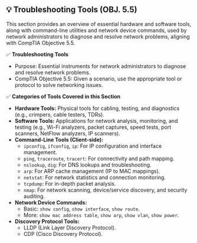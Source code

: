 ## 💡 Troubleshooting Tools (OBJ. 5.5)
This section provides an overview of essential hardware and software tools, along with command-line utilities and network device commands, used by network administrators to diagnose and resolve network problems, aligning with CompTIA Objective 5.5.

✅ **Troubleshooting Tools**
- Purpose: Essential instruments for network administrators to diagnose and resolve network problems.
- CompTIA Objective 5.5: Given a scenario, use the appropriate tool or protocol to solve networking issues.

✅ **Categories of Tools Covered in this Section**
- **Hardware Tools:** Physical tools for cabling, testing, and diagnostics (e.g., crimpers, cable testers, TDRs).
- **Software Tools:** Applications for network analysis, monitoring, and testing (e.g., Wi-Fi analyzers, packet captures, speed tests, port scanners, NetFlow analyzers, IP scanners).
- **Command-Line Tools (Client-side):**
  - `ipconfig`, `ifconfig`, `ip`: For IP configuration and interface management.
  - `ping`, `traceroute`, `tracert`: For connectivity and path mapping.
  - `nslookup`, `dig`: For DNS lookups and troubleshooting.
  - `arp`: For ARP cache management (IP to MAC mappings).
  - `netstat`: For network statistics and connection monitoring.
  - `tcpdump`: For in-depth packet analysis.
  - `nmap`: For network scanning, device/service discovery, and security auditing.
- **Network Device Commands:**
  - Basic: `show config`, `show interface`, `show route`.
  - More: `show mac address table`, `show arp`, `show vlan`, `show power`.
- **Discovery Protocol Tools:**
  - LLDP (Link Layer Discovery Protocol).
  - CDP (Cisco Discovery Protocol).